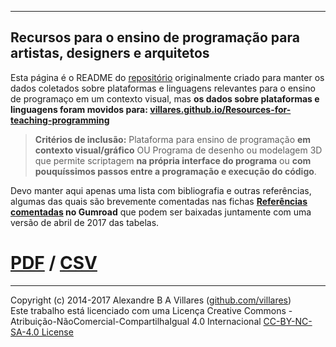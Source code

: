 ----

## Recursos para o ensino de programação para artistas, designers e arquitetos

Esta página é o README do [repositório](https://github.com/villares/Recursos-para-o-ensino-de-programacao) originalmente criado para manter os dados coletados sobre plataformas e linguagens relevantes para o ensino de programaço em um contexto visual, mas **os dados sobre plataformas e linguagens foram movidos para: [villares.github.io/Resources-for-teaching-programming]( https://villares.github.io/Resources-for-teaching-programming/)**
> **Critérios de inclusão:** Plataforma para ensino de programação **em contexto visual/gráfico**  OU Programa de desenho ou modelagem 3D que permite scriptagem **na própria interface do programa** ou **com pouquíssimos passos entre a programação e execução do código**.

Devo manter aqui apenas uma lista com bibliografia e outras referências, algumas das quais são brevemente comentadas nas fichas **[Referências comentadas](http://gumroad.com/l/LrVZ) no Gumroad** que podem ser baixadas juntamente com uma versão de abril de 2017 das tabelas.

# [PDF](http://gumroad.com/l/LrVZ) / [CSV](https://raw.githubusercontent.com/villares/Recursos-para-o-ensino-de-programacao/master/Bibliografia%20e%20referências.csv)

----
Copyright (c) 2014-2017 Alexandre B A Villares ([github.com/villares](https://github.com/villares))<br/>
Este trabalho está licenciado com uma Licença Creative Commons - Atribuição-NãoComercial-CompartilhaIgual 4.0 Internacional [CC-BY-NC-SA-4.0 License](https://creativecommons.org/licenses/by-nc-sa/4.0/)
